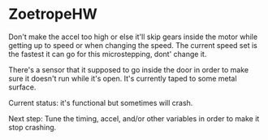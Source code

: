 # ZoetropeHW

Don't make the accel too high or else it'll skip gears inside the motor while getting up to speed or when changing the speed.
The current speed set is the fastest it can go for this microstepping, dont' change it.

There's a sensor that it supposed to go inside the door in order to make sure it doesn't run while it's open.
It's currently taped to some metal surface.

Current status: it's functional but sometimes will crash.

Next step: Tune the timing, accel, and/or other variables in order to make it stop crashing.
